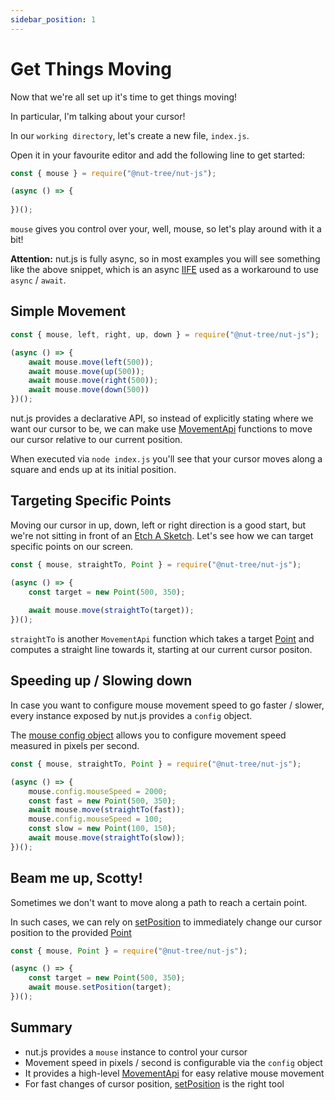 ```yaml
---
sidebar_position: 1
---
```


# Get Things Moving

Now that we're all set up it's time to get things moving!

In particular, I'm talking about your cursor!

In our `working directory`, let's create a new file, `index.js`.

Open it in your favourite editor and add the following line to get started:

```js
const { mouse } = require("@nut-tree/nut-js");

(async () => {
    
})();
```

`mouse` gives you control over your, well, mouse, so let's play around with it a bit!

**Attention:** nut.js is fully async, so in most examples you will see something like the above snippet, which is an async [IIFE](https://developer.mozilla.org/en-US/docs/Glossary/IIFE) used as a workaround to use `async` / `await`.

## Simple Movement

```js
const { mouse, left, right, up, down } = require("@nut-tree/nut-js");

(async () => {
    await mouse.move(left(500));
    await mouse.move(up(500));
    await mouse.move(right(500));
    await mouse.move(down(500))
})();
```

nut.js provides a declarative API, so instead of explicitly stating where we want our cursor to be, we can make use [MovementApi](https://nut-tree.github.io/nut.js/interfaces/movementapi.html) functions to move our cursor relative to our current position.

When executed via `node index.js` you'll see that your cursor moves along a square and ends up at its initial position.

## Targeting Specific Points

Moving our cursor in up, down, left or right direction is a good start, but we're not sitting in front of an [Etch A Sketch](https://etchasketch.com).
Let's see how we can target specific points on our screen.

```js
const { mouse, straightTo, Point } = require("@nut-tree/nut-js");

(async () => {
    const target = new Point(500, 350);
    
    await mouse.move(straightTo(target));
})();
```

`straightTo` is another `MovementApi` function which takes a target [Point](https://nut-tree.github.io/nut.js/classes/point.html) and computes a straight line towards it, starting at our current cursor positon.

## Speeding up / Slowing down

In case you want to configure mouse movement speed to go faster / slower, every instance exposed by nut.js provides a `config` object.

The [mouse config object](https://nut-tree.github.io/nut.js/classes/mouse.html#config) allows you to configure movement speed measured in pixels per second.

```js
const { mouse, straightTo, Point } = require("@nut-tree/nut-js");

(async () => {
    mouse.config.mouseSpeed = 2000;
    const fast = new Point(500, 350);
    await mouse.move(straightTo(fast));
    mouse.config.mouseSpeed = 100;
    const slow = new Point(100, 150);
    await mouse.move(straightTo(slow));
})();
```

## Beam me up, Scotty!

Sometimes we don't want to move along a path to reach a certain point.

In such cases, we can rely on [setPosition](https://nut-tree.github.io/nut.js/classes/mouse.html#setposition) to immediately change our cursor position to the provided [Point](https://nut-tree.github.io/nut.js/classes/point.html)

```js
const { mouse, Point } = require("@nut-tree/nut-js");

(async () => {
    const target = new Point(500, 350);
    await mouse.setPosition(target);
})();
```

## Summary

- nut.js provides a `mouse` instance to control your cursor
- Movement speed in pixels / second is configurable via the `config` object
- It provides a high-level [MovementApi](https://nut-tree.github.io/nut.js/interfaces/movementapi.html) for easy relative mouse movement
- For fast changes of cursor position, [setPosition](https://nut-tree.github.io/nut.js/classes/mouse.html#setposition) is the right tool